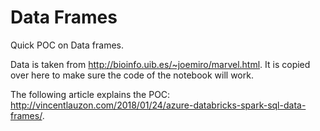 # Data Frames

Quick POC on Data frames.

Data is taken from http://bioinfo.uib.es/~joemiro/marvel.html.  It is copied over here to make sure the code of the notebook will work.

The following article explains the POC:  http://vincentlauzon.com/2018/01/24/azure-databricks-spark-sql-data-frames/.
